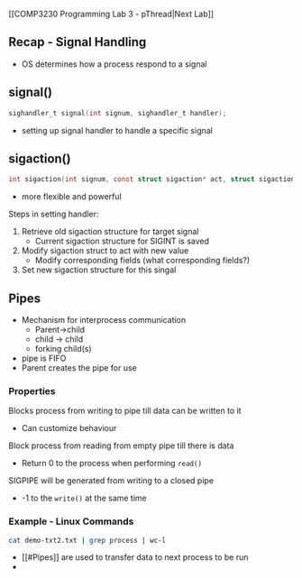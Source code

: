
 [[COMP3230 Programming Lab 3 - pThread|Next Lab]]

## Recap - Signal Handling
- OS determines how a process respond to a signal


## signal()
```C
sighandler_t signal(int signum, sighandler_t handler);
```

- setting up signal handler to handle a specific signal



## sigaction()
```C
int sigaction(int signum, const struct sigaction* act, struct sigaction* oldact);
```
- more flexible and powerful

Steps in setting handler:
1. Retrieve old sigaction structure for target signal
	- Current sigaction structure for SIGINT is saved
2. Modify sigaction struct to act with new value
	- Modify corresponding fields (what corresponding fields?)
3. Set new sigaction structure for this singal

## Pipes
- Mechanism for interprocess communication
	- Parent->child
	- child -> child
	- forking child(s)
- pipe is FIFO
- Parent creates the pipe for use


### Properties

Blocks process from writing to pipe till data can be written to it
- Can customize behaviour

Block process from reading from empty pipe till there is data
- Return 0 to the process when performing `read()`

SIGPIPE will be generated from writing to a closed pipe
- -1 to the `write()` at the same time

### Example - Linux Commands
```bash
cat demo-txt2.txt | grep process | wc-l
```
- [[#Pipes]] are used to transfer data to next process to be run
- 